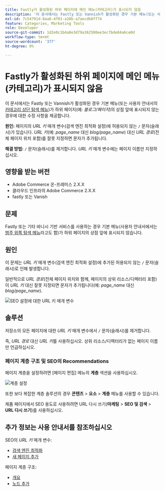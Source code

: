 ```yaml
---
title: Fastly가 활성화된 하위 페이지에 메인 메뉴(카테고리)가 표시되지 않음
description: '이 문서에서는 Fastly 또는 Vannish가 활성화된 경우 기본 메뉴(또는 사용자 안내서의 [카테고리 상단 탐색 메뉴](https://experienceleague.adobe.com/docs/commerce-admin/catalog/catalog/navigation/navigation-top.html))가 하위 페이지(예: *블로그/페이지*)의 상점 앞에 표시되지 않는 경우에 대한 수정 사항을 제공합니다.'
exl-id: 7c54791d-8aa6-4f01-a28b-a7aecdb8ff74
feature: Categories, Marketing Tools
role: Developer
source-git-commit: 1d2e0c1b4a8e3d79a362500ee3ec7bde84a6ce0d
workflow-type: tm+mt
source-wordcount: '377'
ht-degree: 0%

---
```


# Fastly가 활성화된 하위 페이지에 메인 메뉴(카테고리)가 표시되지 않음

이 문서에서는 Fastly 또는 Vannish가 활성화된 경우 기본 메뉴(또는 사용자 안내서의 [카테고리 상단 탐색 메뉴](/docs/commerce-admin/catalog/catalog/navigation/navigation-top.html))가 하위 페이지(예: *블로그/페이지*)의 상점 앞에 표시되지 않는 경우에 대한 수정 사항을 제공합니다.

**원인:** 페이지의 *URL 키* 매개 변수(검색 엔진 최적화 설정)에 허용되지 않는 `/` 문자(슬래시)가 있습니다. *URL 키*(예: *page\_name* 대신 *blog/page\_name*) 대신 *URL 경로*(전체 페이지 위치 포함)를 잘못 지정하면 문자가 추가됩니다.

**해결 방법:** `/` 문자(슬래시)를 제거합니다. *URL 키* 매개 변수에는 페이지 이름만 지정하십시오.

## 영향을 받는 버전

* Adobe Commerce 온-프레미스 2.X.X
* 클라우드 인프라의 Adobe Commerce 2.X.X
* fastly 또는 Vanish

## 문제

Fastly 또는 기타 바니시 기반 서비스를 사용하는 경우 기본 메뉴(사용자 안내서에서는 [범주 위쪽 탐색 메뉴](/docs/commerce-admin/catalog/catalog/navigation/navigation-top.html)라고도 함)가 하위 페이지의 상점 앞에 표시되지 않습니다.

## 원인

이 문제는 *URL 키* 매개 변수(검색 엔진 최적화 설정)에 추가된 허용되지 않는 `/` 문자(슬래시)로 인해 발생합니다.

일반적으로 *URL 경로*(전체 페이지 위치와 함께, 페이지의 상위 리소스/디렉터리 포함)이 *URL 키* 대신 잘못 지정되면 문자가 추가됩니다(예: *page\_name* 대신 *blog/page\_name*).

![SEO 설정에 대한 URL 키 매개 변수](assets/seo_url_key.png)

## 솔루션

저장소의 모든 페이지에 대한 *URL 키* 매개 변수에서 `/` 문자(슬래시)를 제거합니다.

즉, *URL 경로* 대신 *URL 키*&#x200B;를 사용하십시오. 상위 리소스/디렉터리가 없는 페이지 이름만 언급하십시오.

### 페이지 계층 구조 및 SEO의 Recommendations

페이지 계층을 설정하려면 [페이지 편집] 메뉴의 **계층** 섹션을 사용하십시오.

![계층 설정](assets/hierarchy_hr.png)

또한 보다 복잡한 계층 솔루션의 경우 **콘텐츠** > **요소** > **계층** 메뉴를 사용할 수 있습니다.

제품 페이지에서 SEO 용도로 사용하려면 URL 다시 쓰기(**마케팅** > **SEO 및 검색** > **URL 다시 쓰기**)를 사용하십시오.

## 추가 정보는 사용 안내서를 참조하십시오

SEO의 *URL 키* 매개 변수:

* [검색 엔진 최적화](/docs/commerce-admin/catalog/categories/create/categories-search-engine-optimization.html)
* [새 페이지 추가](/docs/commerce-admin/content-design/elements/pages/page-add.html)

페이지 계층 구조:

* [개요](/docs/commerce-admin/content-design/elements/pages/page-hierarchy.html)
* [노드 추가](/docs/commerce-admin/content-design/elements/pages/page-hierarchy.html#add-a-hierarchy-node)
